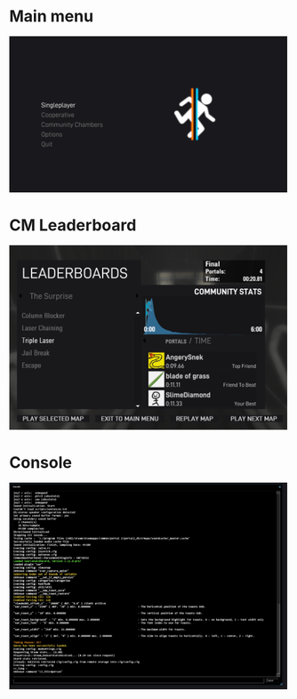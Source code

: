 # Main menu

<img src="./docs/main_menu.png" alt="how it looks atm" width="500"/>

# CM Leaderboard

<img src="./docs/cm_leaderboard.png" alt="how it looks atm" width="500"/>

# Console

<img src="./docs/console.png" alt="how it looks atm" width="500"/>
